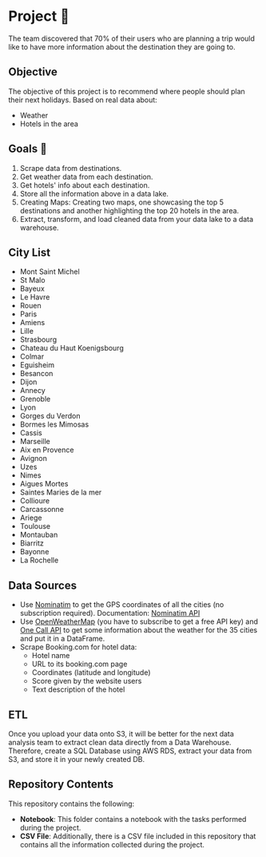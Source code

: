# Project 🚧

The team discovered that 70% of their users who are planning a trip would like to have more information about the destination they are going to.

## Objective
The objective of this project is to recommend where people should plan their next holidays. Based on real data about:

- Weather
- Hotels in the area

## Goals 🎯
1. Scrape data from destinations.
2. Get weather data from each destination.
3. Get hotels' info about each destination.
4. Store all the information above in a data lake.
5. Creating Maps: Creating two maps, one showcasing the top 5 destinations and another highlighting the top 20 hotels in the area.
6. Extract, transform, and load cleaned data from your data lake to a data warehouse.

## City List
- Mont Saint Michel
- St Malo
- Bayeux
- Le Havre
- Rouen
- Paris
- Amiens
- Lille
- Strasbourg
- Chateau du Haut Koenigsbourg
- Colmar
- Eguisheim
- Besancon
- Dijon
- Annecy
- Grenoble
- Lyon
- Gorges du Verdon
- Bormes les Mimosas
- Cassis
- Marseille
- Aix en Provence
- Avignon
- Uzes
- Nimes
- Aigues Mortes
- Saintes Maries de la mer
- Collioure
- Carcassonne
- Ariege
- Toulouse
- Montauban
- Biarritz
- Bayonne
- La Rochelle

## Data Sources
- Use [Nominatim](https://nominatim.org/) to get the GPS coordinates of all the cities (no subscription required). Documentation: [Nominatim API](https://nominatim.org/release-docs/develop/api/Search/)
- Use [OpenWeatherMap](https://openweathermap.org/appid) (you have to subscribe to get a free API key) and [One Call API](https://openweathermap.org/api/one-call-api) to get some information about the weather for the 35 cities and put it in a DataFrame.
- Scrape Booking.com for hotel data:
  - Hotel name
  - URL to its booking.com page
  - Coordinates (latitude and longitude)
  - Score given by the website users
  - Text description of the hotel

## ETL
Once you upload your data onto S3, it will be better for the next data analysis team to extract clean data directly from a Data Warehouse. Therefore, create a SQL Database using AWS RDS, extract your data from S3, and store it in your newly created DB.

## Repository Contents

This repository contains the following:

- **Notebook**: This folder contains a notebook with the tasks performed during the project.
- **CSV File**: Additionally, there is a CSV file included in this repository that contains all the information collected during the project.

